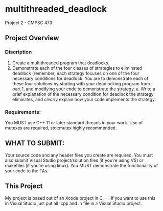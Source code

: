 # multithreaded_deadlock
Project 2 - CMPSC 473

## Project Overview

### Discription
1. Create a multithreaded program that deadlocks.
2. Demonstrate each of the four classes of strategies to eliminated deadlock (remember, each
strategy focuses on one of the four necessary conditions for deadlock. You are to demonstrate each of these four solutions by starting with your deadlocking program from part 1, and modifying your code to demonstrate the strategy.
  a. Write a brief explanation of the necessary condition for deadlock the strategy eliminates, and *clearly* explain how your code implements the strategy.


### Requirements:
You MUST use C++ 11 or later standard threads in your work. Use of mutexes are required, std::mutex highly recommended.

## WHAT TO SUBMIT:
Your source code and any header files you create are required. You must also submit Visual Studio project/solution files (if you’re using VS) or makefiles (if you’re using linux).
You MUST demonstrate the functionality of your code to the TAs.


## This Project

My project is based out of an Xcode project in C++. If you want to use this in Visual Studio just put all .cpp and .h file in a Visual Studio project.
